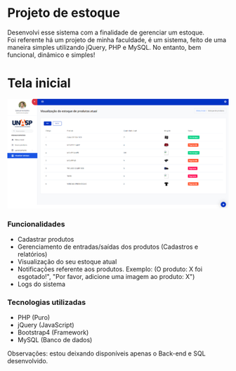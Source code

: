 # Projeto de estoque 
Desenvolvi esse sistema com a finalidade de gerenciar um estoque. 	
Foi referente há um projeto de minha faculdade, é um sistema, feito de uma maneira simples utilizando jQuery, PHP e MySQL.
No entanto, bem funcional, dinâmico e simples!

# Tela inicial

![Concept admin dashboard template preview](estoque1.png)

### Funcionalidades 

- Cadastrar produtos             
- Gerenciamento de entradas/saídas dos produtos (Cadastros e relatórios)
- Visualização do seu estoque atual 
- Notificações referente aos produtos. Exemplo: (O produto: X foi esgotado!", "Por favor, adicione uma imagem ao produto: X")
- Logs do sistema


### Tecnologias utilizadas 

- PHP        (Puro)
- jQuery     (JavaScript)       
- Bootstrap4 (Framework) 
- MySQL      (Banco de dados)


Observações: estou deixando disponíveis apenas o Back-end e SQL desenvolvido.
